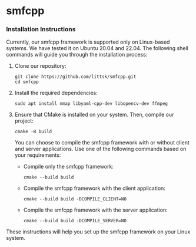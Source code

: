 # smfcpp

### Installation Instructions
Currently, our smfcpp framework is supported only on Linux-based systems. We have tested it on Ubuntu 20.04 and 22.04. The following shell commands will guide you through the installation process:

1. Clone our repository:

   ```shell
   git clone https://github.com/littsk/smfcpp.git
   cd smfcpp
   ```

2. Install the required dependencies:

   ```shell
   sudo apt install nmap libyaml-cpp-dev libopencv-dev ffmpeg
   ```

3. Ensure that CMake is installed on your system. Then, compile our project:

   ```shell
   cmake -B build
   ```

   You can choose to compile the smfcpp framework with or without client and server applications. Use one of the following commands based on your requirements:

   - Compile only the smfcpp framework:

     ```shell
     cmake --build build
     ```

   - Compile the smfcpp framework with the client application:

     ```shell
     cmake --build build -DCOMPILE_CLIENT=NO
     ```

   - Compile the smfcpp framework with the server application:

     ```shell
     cmake --build build -DCOMPILE_SERVER=NO
     ```

These instructions will help you set up the smfcpp framework on your Linux system.